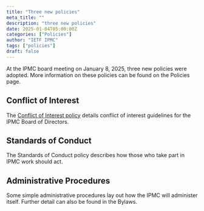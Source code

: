 ```yaml
---
title: "Three new policies"
meta_title: ""
description: "three new policies"
date: 2025-01-04T05:00:00Z
categories: ["Policies"]
author: "IETF IPMC"
tags: ["policies"]
draft: false
---
```


At the IPMC board meeting on January 8, 2025, three new policies were adopted. More information on these policies can be found on the Policies page. 

## Conflict of Interest 

The [Conflict of Interest policy](policies/conflict.md) details conflict of interest guidelines for the IPMC Board of Directors.

## Standards of Conduct

The Standards of Conduct policy describes how those who take part in IPMC work should act.

## Administrative Procedures

Some simple administrative procedures lay out how the IPMC will administer itself. Further detail can also be found in the Bylaws.
